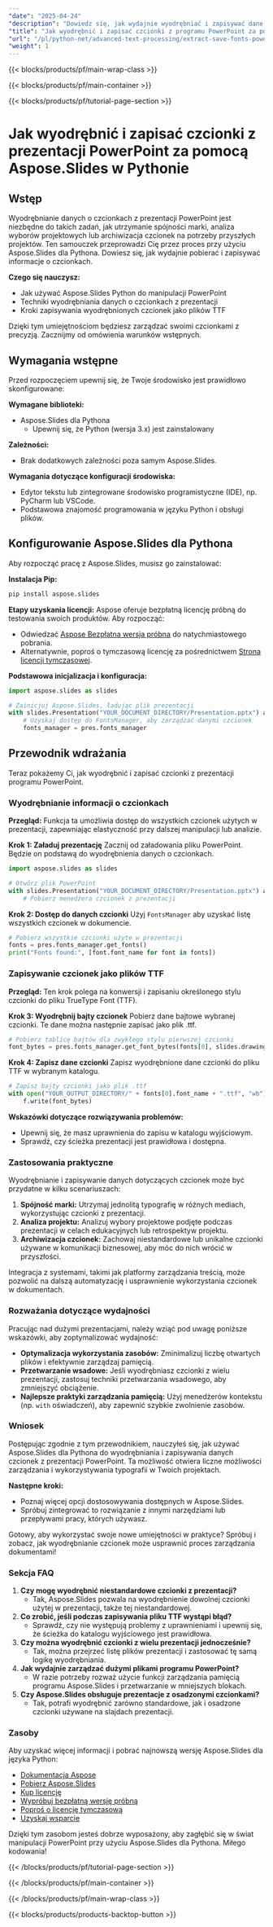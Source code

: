 ```yaml
---
"date": "2025-04-24"
"description": "Dowiedz się, jak wydajnie wyodrębniać i zapisywać dane dotyczące czcionek z prezentacji PowerPoint za pomocą Aspose.Slides dla Pythona. Idealne do zachowania spójności marki i analizy projektu."
"title": "Jak wyodrębnić i zapisać czcionki z programu PowerPoint za pomocą Aspose.Slides w Pythonie"
"url": "/pl/python-net/advanced-text-processing/extract-save-fonts-powerpoint-aspose-slides-python/"
"weight": 1
---
```


{{< blocks/products/pf/main-wrap-class >}}

{{< blocks/products/pf/main-container >}}

{{< blocks/products/pf/tutorial-page-section >}}
# Jak wyodrębnić i zapisać czcionki z prezentacji PowerPoint za pomocą Aspose.Slides w Pythonie

## Wstęp

Wyodrębnianie danych o czcionkach z prezentacji PowerPoint jest niezbędne do takich zadań, jak utrzymanie spójności marki, analiza wyborów projektowych lub archiwizacja czcionek na potrzeby przyszłych projektów. Ten samouczek przeprowadzi Cię przez proces przy użyciu Aspose.Slides dla Pythona. Dowiesz się, jak wydajnie pobierać i zapisywać informacje o czcionkach.

**Czego się nauczysz:**
- Jak używać Aspose.Slides Python do manipulacji PowerPoint
- Techniki wyodrębniania danych o czcionkach z prezentacji
- Kroki zapisywania wyodrębnionych czcionek jako plików TTF

Dzięki tym umiejętnościom będziesz zarządzać swoimi czcionkami z precyzją. Zacznijmy od omówienia warunków wstępnych.

## Wymagania wstępne

Przed rozpoczęciem upewnij się, że Twoje środowisko jest prawidłowo skonfigurowane:

**Wymagane biblioteki:**
- Aspose.Slides dla Pythona
  - Upewnij się, że Python (wersja 3.x) jest zainstalowany

**Zależności:**
- Brak dodatkowych zależności poza samym Aspose.Slides.

**Wymagania dotyczące konfiguracji środowiska:**
- Edytor tekstu lub zintegrowane środowisko programistyczne (IDE), np. PyCharm lub VSCode.
- Podstawowa znajomość programowania w języku Python i obsługi plików.

## Konfigurowanie Aspose.Slides dla Pythona

Aby rozpocząć pracę z Aspose.Slides, musisz go zainstalować:

**Instalacja Pip:**
```bash
pip install aspose.slides
```

**Etapy uzyskania licencji:**
Aspose oferuje bezpłatną licencję próbną do testowania swoich produktów. Aby rozpocząć:
- Odwiedzać [Aspose Bezpłatna wersja próbna](https://releases.aspose.com/slides/python-net/) do natychmiastowego pobrania.
- Alternatywnie, poproś o tymczasową licencję za pośrednictwem [Strona licencji tymczasowej](https://purchase.aspose.com/temporary-license/).

**Podstawowa inicjalizacja i konfiguracja:**
```python
import aspose.slides as slides

# Zainicjuj Aspose.Slides, ładując plik prezentacji
with slides.Presentation("YOUR_DOCUMENT_DIRECTORY/Presentation.pptx") as pres:
    # Uzyskaj dostęp do FontsManager, aby zarządzać danymi czcionek
    fonts_manager = pres.fonts_manager
```

## Przewodnik wdrażania

Teraz pokażemy Ci, jak wyodrębnić i zapisać czcionki z prezentacji programu PowerPoint.

### Wyodrębnianie informacji o czcionkach

**Przegląd:**
Funkcja ta umożliwia dostęp do wszystkich czcionek użytych w prezentacji, zapewniając elastyczność przy dalszej manipulacji lub analizie.

**Krok 1: Załaduj prezentację**
Zacznij od załadowania pliku PowerPoint. Będzie on podstawą do wyodrębnienia danych o czcionkach.
```python
import aspose.slides as slides

# Otwórz plik PowerPoint
with slides.Presentation("YOUR_DOCUMENT_DIRECTORY/Presentation.pptx") as pres:
    # Pobierz menedżera czcionek z prezentacji
```

**Krok 2: Dostęp do danych czcionki**
Użyj `FontsManager` aby uzyskać listę wszystkich czcionek w dokumencie.
```python
# Pobierz wszystkie czcionki użyte w prezentacji
fonts = pres.fonts_manager.get_fonts()
print("Fonts found:", [font.font_name for font in fonts])
```

### Zapisywanie czcionek jako plików TTF

**Przegląd:**
Ten krok polega na konwersji i zapisaniu określonego stylu czcionki do pliku TrueType Font (TTF).

**Krok 3: Wyodrębnij bajty czcionek**
Pobierz dane bajtowe wybranej czcionki. Te dane można następnie zapisać jako plik .ttf.
```python
# Pobierz tablicę bajtów dla zwykłego stylu pierwszej czcionki
font_bytes = pres.fonts_manager.get_font_bytes(fonts[0], slides.drawing.FontStyle.REGULAR)
```

**Krok 4: Zapisz dane czcionki**
Zapisz wyodrębnione dane czcionki do pliku TTF w wybranym katalogu.
```python
# Zapisz bajty czcionki jako plik .ttf
with open("YOUR_OUTPUT_DIRECTORY/" + fonts[0].font_name + ".ttf", "wb") as f:
    f.write(font_bytes)
```

**Wskazówki dotyczące rozwiązywania problemów:**
- Upewnij się, że masz uprawnienia do zapisu w katalogu wyjściowym.
- Sprawdź, czy ścieżka prezentacji jest prawidłowa i dostępna.

### Zastosowania praktyczne

Wyodrębnianie i zapisywanie danych dotyczących czcionek może być przydatne w kilku scenariuszach:
1. **Spójność marki:** Utrzymaj jednolitą typografię w różnych mediach, wykorzystując czcionki z prezentacji.
2. **Analiza projektu:** Analizuj wybory projektowe podjęte podczas prezentacji w celach edukacyjnych lub retrospektyw projektu.
3. **Archiwizacja czcionek:** Zachowaj niestandardowe lub unikalne czcionki używane w komunikacji biznesowej, aby móc do nich wrócić w przyszłości.

Integracja z systemami, takimi jak platformy zarządzania treścią, może pozwolić na dalszą automatyzację i usprawnienie wykorzystania czcionek w dokumentach.

### Rozważania dotyczące wydajności

Pracując nad dużymi prezentacjami, należy wziąć pod uwagę poniższe wskazówki, aby zoptymalizować wydajność:
- **Optymalizacja wykorzystania zasobów:** Zminimalizuj liczbę otwartych plików i efektywnie zarządzaj pamięcią.
- **Przetwarzanie wsadowe:** Jeśli wyodrębniasz czcionki z wielu prezentacji, zastosuj techniki przetwarzania wsadowego, aby zmniejszyć obciążenie.
- **Najlepsze praktyki zarządzania pamięcią:** Użyj menedżerów kontekstu (np. `with` oświadczeń), aby zapewnić szybkie zwolnienie zasobów.

### Wniosek

Postępując zgodnie z tym przewodnikiem, nauczyłeś się, jak używać Aspose.Slides dla Pythona do wyodrębniania i zapisywania danych czcionek z prezentacji PowerPoint. Ta możliwość otwiera liczne możliwości zarządzania i wykorzystywania typografii w Twoich projektach.

**Następne kroki:**
- Poznaj więcej opcji dostosowywania dostępnych w Aspose.Slides.
- Spróbuj zintegrować to rozwiązanie z innymi narzędziami lub przepływami pracy, których używasz.

Gotowy, aby wykorzystać swoje nowe umiejętności w praktyce? Spróbuj i zobacz, jak wyodrębnianie czcionek może usprawnić proces zarządzania dokumentami!

### Sekcja FAQ

1. **Czy mogę wyodrębnić niestandardowe czcionki z prezentacji?**
   - Tak, Aspose.Slides pozwala na wyodrębnienie dowolnej czcionki użytej w prezentacji, także tej niestandardowej.
2. **Co zrobić, jeśli podczas zapisywania pliku TTF wystąpi błąd?**
   - Sprawdź, czy nie występują problemy z uprawnieniami i upewnij się, że ścieżka do katalogu wyjściowego jest prawidłowa.
3. **Czy można wyodrębnić czcionki z wielu prezentacji jednocześnie?**
   - Tak, można przejrzeć listę plików prezentacji i zastosować tę samą logikę wyodrębniania.
4. **Jak wydajnie zarządzać dużymi plikami programu PowerPoint?**
   - W razie potrzeby rozważ użycie funkcji zarządzania pamięcią programu Aspose.Slides i przetwarzanie w mniejszych blokach.
5. **Czy Aspose.Slides obsługuje prezentacje z osadzonymi czcionkami?**
   - Tak, potrafi wyodrębnić zarówno standardowe, jak i osadzone czcionki używane na slajdach prezentacji.

### Zasoby
Aby uzyskać więcej informacji i pobrać najnowszą wersję Aspose.Slides dla języka Python:
- [Dokumentacja Aspose](https://reference.aspose.com/slides/python-net/)
- [Pobierz Aspose.Slides](https://releases.aspose.com/slides/python-net/)
- [Kup licencję](https://purchase.aspose.com/buy)
- [Wypróbuj bezpłatną wersję próbną](https://releases.aspose.com/slides/python-net/)
- [Poproś o licencję tymczasową](https://purchase.aspose.com/temporary-license/)
- [Uzyskaj wsparcie](https://forum.aspose.com/c/slides/11)

Dzięki tym zasobom jesteś dobrze wyposażony, aby zagłębić się w świat manipulacji PowerPoint przy użyciu Aspose.Slides dla Pythona. Miłego kodowania!

{{< /blocks/products/pf/tutorial-page-section >}}

{{< /blocks/products/pf/main-container >}}

{{< /blocks/products/pf/main-wrap-class >}}

{{< blocks/products/products-backtop-button >}}